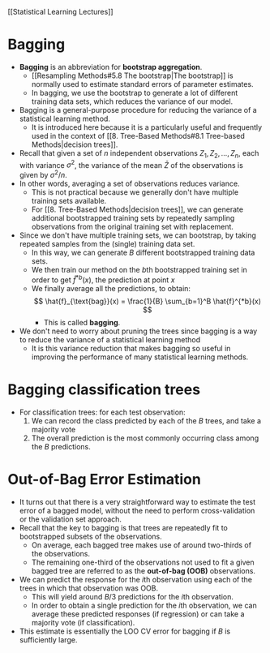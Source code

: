 [[Statistical Learning Lectures]]

# Bagging
- **Bagging** is an abbreviation for **bootstrap aggregation**.
    - [[Resampling Methods#5.8 The bootstrap|The bootstrap]] is normally used to estimate standard errors of parameter estimates.
    - In bagging, we use the bootstrap to generate a lot of different training data sets, which reduces the variance of our model.
- Bagging is a general-purpose procedure for reducing the variance of a statistical learning method.
    - It is introduced here because it is a particularly useful and frequently used in the context of [[8. Tree-Based Methods#8.1 Tree-based Methods|decision trees]].
- Recall that given a set of $n$ independent observations $Z_1, Z_2, \dots, Z_n$, each with variance $\sigma^2$, the variance of the mean $\bar{Z}$ of the observations is given by $\sigma^2/n$.
- In other words, averaging a set of observations reduces variance.
    - This is not practical because we generally don't have multiple training sets available.
    - For [[8. Tree-Based Methods|decision trees]], we can generate additional bootstrapped training sets by repeatedly sampling observations from the original training set with replacement.
- Since we don't have multiple training sets, we can bootstrap, by taking repeated samples from the (single) training data set.
    - In this way, we can generate $B$ different bootstrapped training data sets.
    - We then train our method on the $b$th bootstrapped training set in order to get $\hat{f}^{*b}(x)$, the prediction at point $x$
    - We finally average all the predictions, to obtain:
        $$
        \hat{f}_{\text{bag}}(x) = \frac{1}{B} \sum_{b=1}^B \hat{f}^{*b}(x)
        $$
        - This is called **bagging**.
- We don't need to worry about pruning the trees since bagging is a way to reduce the variance of a statistical learning method
    - It is this variance reduction that makes bagging so useful in improving the performance of many statistical learning methods.

# Bagging classification trees

- For classification trees: for each test observation:
    1. We can record the class predicted by each of the $B$ trees, and take a majority vote
    2. The overall prediction is the most commonly occurring class among the $B$ predictions.

# Out-of-Bag Error Estimation

- It turns out that there is a very straightforward way to estimate the test error of a bagged model, without the need to perform cross-validation or the validation set approach.
- Recall that the key to bagging is that trees are repeatedly fit to bootstrapped subsets of the observations.
    - On average, each bagged tree makes use of around two-thirds of the observations.
    - The remaining one-third of the observations not used to fit a given bagged tree are referred to as the **out-of-bag (OOB)** observations.
- We can predict the response for the $i$th observation using each of the trees in which that observation was OOB.
    - This will yield around $B/3$ predictions for the $i$th observation.
    - In order to obtain a single prediction for the $i$th observation, we can average these predicted responses (if regression) or can take a majority vote (if classification).
- This estimate is essentially the LOO CV error for bagging if $B$ is sufficiently large.
